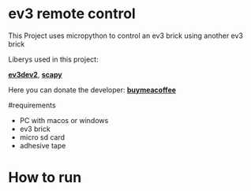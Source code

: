 # ev3 remote control

This Project uses micropython to control an ev3 brick using another ev3 brick


Liberys used in this project:

<strong><a href="https://pypi.org/project/python-ev3dev2/">ev3dev2</a></strong>, 
<strong><a href="https://thepythoncode.com/article/getting-started-with-scapy">scapy</a></strong>

Here you can donate the developer: <strong><a href="https://www.buymeacoffee.com/Hacktivator">buymeacoffee</a></strong>

#requirements

- PC with macos or windows
- ev3 brick
- micro sd card
- adhesive tape

# How to run


